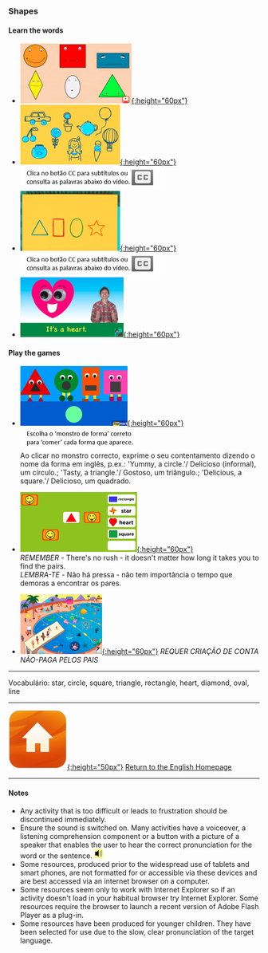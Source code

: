 <head>
<!-- Global site tag (gtag.js) - Google Analytics -->
<script async src="https://www.googletagmanager.com/gtag/js?id=UA-160613202-1"></script>
<script>
  window.dataLayer = window.dataLayer || [];
  function gtag(){dataLayer.push(arguments);}
  gtag('js', new Date());

  gtag('config', 'UA-160613202-1');
</script>
</head>

### Shapes

#### Learn the words  
* [![shso1](/images/shso1.PNG){:height="60px"}](https://www.youtube.com/watch?v=6T6tnpxxEWg)
* [![shso2](/images/shso2.PNG){:height="60px"}](https://www.youtube.com/watch?v=TJhfl5vdxp4) ![cc_wds3](/images/cc_wds3.PNG)
* [![shso4](/images/shso4.PNG){:height="60px"}](https://www.youtube.com/watch?v=03pyY9C2Pm8) ![cc_wds3](/images/cc_wds3.PNG)  
* [![shso3](/images/shso3.PNG){:height="60px"}](https://www.youtube.com/watch?v=9GFEjNL0XXw)

#### Play the games  
* [![shmon](/images/shmon.PNG){:height="60px"}](https://www.topmarks.co.uk/early-years/shape-monsters) ![shmon2](/images/shmon2.PNG)  
Ao clicar no monstro correcto, exprime o seu contentamento dizendo o nome da forma em inglês, p.ex.: 'Yummy, a circle.'/ Delicioso (informal), um círculo.; 'Tasty, a triangle.'/ Gostoso, um triângulo.; 'Delicious, a square.'/ Delicioso, um quadrado.  

* [![shme](/images/shme.PNG){:height="60px"}](https://www.eslgamesplus.com/shapes-vocabulary-esl-memory-game-easy/)  
*REMEMBER* - There's no rush - it doesn't matter how long it takes you to find the pairs.  
*LEMBRA-TE* - Não há pressa - não tem importância o tempo que demoras a encontrar os pares.  

* [![shfi](/images/shfi.PNG){:height="60px"}](https://www.education.com/game/summertime-spot-the-shapes/) *REQUER CRIAÇÃO DE CONTA NÃO-PAGA PELOS PAIS* 

***

Vocabulário: star, circle, square, triangle, rectangle, heart, diamond, oval, line  


***
[![home](/images/home.png){:height="50px"}](https://1blockatatime.github.io/English) [Return to the English Homepage](https://1blockatatime.github.io/English)

***
#### Notes
* Any activity that is too difficult or leads to frustration should be discontinued immediately.
* Ensure the sound is switched on. Many activities have a voiceover, a listening comprehension component or a button with a picture of a speaker that enables the user to hear the correct pronunciation for the word or the sentence. ![spkr2](/images/spkr2.PNG)
* Some resources, produced prior to the widespread use of tablets and smart phones, are not formatted for or accessible via these devices and are best accessed via an internet browser on a computer.
* Some resources seem only to work with Internet Explorer so if an activity doesn't load in your habitual browser try Internet Explorer. Some resources require the browser to launch a recent version of Adobe Flash Player as a plug-in.
* Some resources have been produced for younger children. They have been selected for use due to the slow, clear pronunciation of the target language.
